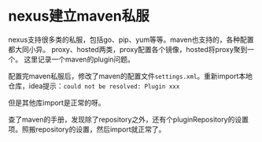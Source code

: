# nexus建立maven私服
nexus支持很多类的私服，包括go、pip、yum等等。maven也支持的，各种配置都大同小异。
proxy、hosted两类，proxy配置各个镜像，hosted将proxy聚到一个。
这里记录一个maven的plugin问题。

配置完maven私服后，修改了maven的配置文件`settings.xml`。重新import本地仓库，idea提示：`could not be resolved: Plugin xxx`

但是其他库import是正常的呀。

查了maven的手册，发现除了repository之外，还有个pluginRepository的设置项。照搬repository的设置，然后import就正常了。